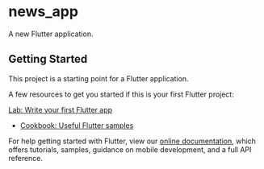 # news_app

A new Flutter application.

## Getting Started

This project is a starting point for a Flutter application.

A few resources to get you started if this is your first Flutter project:

[Lab: Write your first Flutter app](https://flutter.dev/docs/get-started/codelab)
- [Cookbook: Useful Flutter samples](https://flutter.dev/docs/cookbook)

For help getting started with Flutter, view our
[online documentation](https://flutter.dev/docs), which offers tutorials,
samples, guidance on mobile development, and a full API reference.
